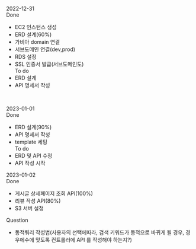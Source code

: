 2022-12-31<br>
Done
- EC2 인스턴스 생성
- ERD 설계(60%)
- 가비아 domain 연결
- 서브도메인 연결(dev,prod)
- RDS 설정
- SSL 인증서 발급(서브도메인도)<br>
To do
- ERD 설계 
- API 명세서 작성
<br>

2023-01-01<br>
Done
- ERD 설계(90%)
- API 명세서 작성
- template 세팅<br>
To do
- ERD 및 API 수정
- API 작성 시작<br>

2023-01-02<br>
Done
- 게시글 상세페이지 조회 API(100%)
- 리뷰 작성 API(80%)
- S3 서버 설정



Question
- 동적쿼리 작성법(사용자의 선택에따라, 검색 키워드가 동적으로 바뀌게 될 경우, 경우에수에 맞도록 컨트롤러에 API 를 작성해야 하는지?)

